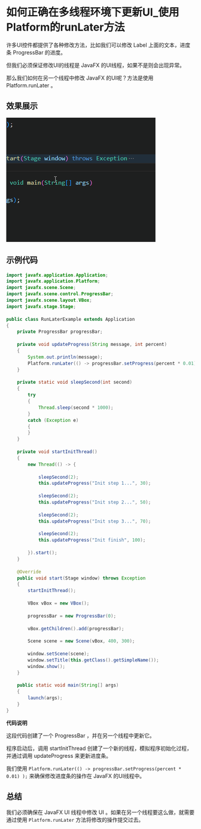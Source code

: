 # 如何正确在多线程环境下更新UI_使用Platform的runLater方法

许多UI控件都提供了各种修改方法，比如我们可以修改 Label 上面的文本，进度条 ProgressBar 的进度。

但我们必须保证修改UI的线程是 JavaFX 的UI线程，如果不是则会出现异常。

那么我们如何在另一个线程中修改 JavaFX 的UI呢？方法是使用 Platform.runLater 。

## 效果展示

![](./pic/RunLaterExample.gif)

## 示例代码

```java {12-16}
import javafx.application.Application;
import javafx.application.Platform;
import javafx.scene.Scene;
import javafx.scene.control.ProgressBar;
import javafx.scene.layout.VBox;
import javafx.stage.Stage;

public class RunLaterExample extends Application
{
    private ProgressBar progressBar;

    private void updateProgress(String message, int percent)
    {
        System.out.println(message);
        Platform.runLater(() -> progressBar.setProgress(percent * 0.01) );
    }

    private static void sleepSecond(int second)
    {
        try
        {
            Thread.sleep(second * 1000);
        }
        catch (Exception e)
        {
        }
    }

    private void startInitThread()
    {
        new Thread(() -> {

            sleepSecond(2);
            this.updateProgress("Init step 1...", 30);
            
            sleepSecond(2);
            this.updateProgress("Init step 2...", 50);

            sleepSecond(2);
            this.updateProgress("Init step 3...", 70);
            
            sleepSecond(2);
            this.updateProgress("Init finish", 100);

        }).start();
    }

    @Override
    public void start(Stage window) throws Exception
    {
        startInitThread();

        VBox vBox = new VBox();

        progressBar = new ProgressBar(0);

        vBox.getChildren().add(progressBar);

        Scene scene = new Scene(vBox, 400, 300);

        window.setScene(scene);
        window.setTitle(this.getClass().getSimpleName());
        window.show();
    }

    public static void main(String[] args)
    {
        launch(args);
    }
}
```

**代码说明**

这段代码创建了一个 ProgressBar ，并在另一个线程中更新它。

程序启动后，调用 startInitThread 创建了一个新的线程，模拟程序初始化过程，并通过调用 updateProgress 来更新进度条。

我们使用 `Platform.runLater(() -> progressBar.setProgress(percent * 0.01) );` 来确保修改进度条的操作在 JavaFX 的UI线程中。

## 总结

我们必须确保在 JavaFX UI 线程中修改 UI 。如果在另一个线程要这么做，就需要通过使用 `Platform.runLater` 方法将修改的操作提交过去。